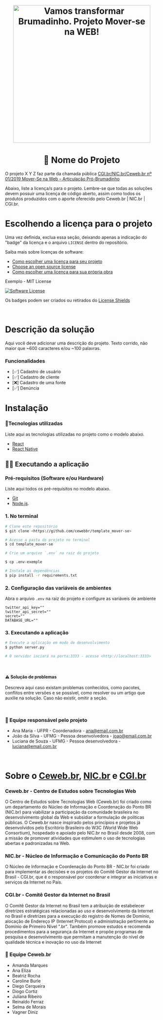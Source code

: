 <h1 align="center"><img src="https://ceweb.br/media/imgs/Moverse_na_Web_banner-site.jpg" alt="Vamos transformar Brumadinho. Projeto Mover-se na WEB!" width="450" height="auto"></h1>

<h1 align="center"> 🚀 Nome do Projeto </h1>

O projeto X Y Z faz parte da chamada pública [CGI.br/NIC.br/Ceweb.br nº 01/2019
Mover-Se na Web – Articulação Pró-Brumadinho](https://ceweb.br/projetos/chamada.html)

<p>Abaixo, liste a licença/s para o projeto. Lembre-se que todas as soluções devem possuir uma licença de código aberto, assim como todos os produtos produzidos com o aporte oferecido pelo Ceweb.br | NIC.br | CGI.br. </p>


# Escolhendo a licença para o projeto 

Uma vez definida, exclua essa seção, deixando apenas a indicação do "badge" da licença e o arquivo `LICENSE` dentro do repositório.

Saiba mais sobre licenças de software:
- [Como escolher uma licença para seu projeto
](https://www.alura.com.br/artigos/como-escolher-uma-licenca-para-seu-projeto)
- [Choose an open source license](https://choosealicense.com/)
- [Como escolher uma licença para sua própria obra](https://www.gnu.org/licenses/license-recommendations.pt-br.html)

Exemplo - MIT License

[![Software License](https://img.shields.io/badge/license-MIT-lightgrey.svg)](https://github.com/mas-cli/mas/blob/main/LICENSE)

Os badges podem ser criados ou retirados do [License Shields](https://shields.io/category/license)

<br/>


#  Descrição da solução



Aqui você deve adicionar uma descrição do projeto. Texto corrido, não maior que ~600 caracteres e/ou ~100 palavras.

### Funcionalidades

- [✅] Cadastro de usuário
- [✅] Cadastro de cliente
- [❌] Cadastro de uma fonte
- [✅] Denúncia

#  Instalação

### 🔨Tecnologias utilizadas

Liste aqui as tecnologias utilizadas no projeto como o modelo abaixo.

- [React](https://pt-br.reactjs.org/)
- [React Native](https://reactnative.dev/)


## 🤳🏻 Executando a aplicação

### Pré-requisitos (Software e/ou Hardware)

Liste aqui todos os pré-requisitos no modelo abaixo.

- [Git](https://git-scm.com)
- [Node.js](https://nodejs.org/en/). 


### 1. No terminal

```bash
# Clone este repositório
$ git clone <https://github.com/cewebbr/template_mover-se>

# Acesse a pasta do projeto no terminal
$ cd template_mover-se

# Crie um arquivo `.env` na raiz do projeto

$ cp .env-exemple

# Instale as dependências
$ pip install -r requirements.txt

```

###  2. Configuração das variáveis de ambientes

Abra o arquivo `.env` na raiz do projeto e configure as variáveis de ambiente

```
twitter_api_key=""
twitter_api_secret=""
secret=""
DATABASE_URL=""
```
###  3. Executando a aplicação
```bash
# Execute a aplicação em modo de desenvolvimento
$ python server.py

# O servidor inciará na porta:3333 - acesse <http://localhost:3333>
```

</br>

#### ⚠ Solução de problemas

Descreva aqui caso existam problemas conhecidos, como pacotes, conflitos entre versões e se possível, como resolver ou um artigo que auxilie na solução. Caso não existir, omitir a seção.

<br/>

### 👥 Equipe responsável pelo projeto 

- Ana Maria         - UFPR - Coordenadora - ana@email.com.br
- João da Silva     - UFMG - Pessoa desenvolvedora - joao@email.com.br
- Luciana de Souza  - UFMG - Pessoa desenvolvedora - luciana@email.com.br

</br>


# Sobre o [Ceweb.br](https://ceweb.br/sobre-o-ceweb-br/), [NIC.br](https://www.nic.br/sobre/) e [CGI.br](https://cgi.br/sobre/)

### Ceweb.br - Centro de Estudos sobre Tecnologias Web
O Centro de Estudos sobre Tecnologias Web (Ceweb.br) foi criado como um departamento do Núcleo de Informação e Coordenação do Ponto BR (NIC.br) para viabilizar a participação da comunidade brasileira no desenvolvimento global da Web e subsidiar a formulação de políticas públicas. O Ceweb.br nasce inspirado pelos princípios e projetos já desenvolvidos pelo Escritório Brasileiro do W3C (World Wide Web Consortium), hospedado e apoiado pelo NIC.br no Brasil desde 2008, com a missão de promover atividades que estimulem o uso de tecnologias abertas e padronizadas na Web.


### NIC.br - Núcleo de Informação e Comunicação do Ponto BR
O Núcleo de Informação e Coordenação do Ponto BR - NIC.br foi criado para implementar as decisões e os projetos do Comitê Gestor da Internet no Brasil - CGI.br, que é o responsável por coordenar e integrar as iniciativas e serviços da Internet no País.


### CGI.br - Comitê Gestor da Internet no Brasil
O Comitê Gestor da Internet no Brasil tem a atribuição de estabelecer diretrizes estratégicas relacionadas ao uso e desenvolvimento da Internet no Brasil e diretrizes para a execução do registro de Nomes de Domínio, alocação de Endereço IP (Internet Protocol) e administração pertinente ao Domínio de Primeiro Nível ".br". Também promove estudos e recomenda procedimentos para a segurança da Internet e propõe programas de pesquisa e desenvolvimento que permitam a manutenção do nível de qualidade técnica e inovação no uso da Internet

### 👥 Equipe Ceweb.br

<ul>
    <li>Amanda Marques</li> 
    <li>Ana Eliza</li>
    <li>Beatriz Rocha</li>
    <li>Caroline Burle</li>
    <li>Diego Cerqueira</li>
    <li>Diogo Cortiz</li>
    <li>Juliana Ribeiro</li>
    <li>Reinaldo Ferraz</li>
    <li>Selma de Morais</li>
    <li>Vagner Diniz</li>
</ul>
